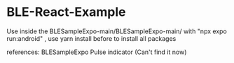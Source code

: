 # BLE-React-Example

Use inside the BLESampleExpo-main/BLESampleExpo-main/ with "npx expo run:android" , use yarn install before to install all packages



references: BLESampleExpo Pulse indicator (Can't find it now)
